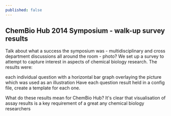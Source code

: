 ```yaml
---
published: false
---
```


## ChemBio Hub 2014 Symposium - walk-up survey results

Talk about what a success the symposium was - multidisciplinary and cross department discussions all around the room - photo?
We set up a survey to attempt to capture interest in aspects of chemical biology research. The results were:

each individual question with a horizontal bar graph overlaying the picture which was used as an illustration
Have each question result held in a config file, create a template for each one.

What do these results mean for ChemBio Hub? It's clear that visualisation of assay results is a key requirement of a great any chemical biology researchers
